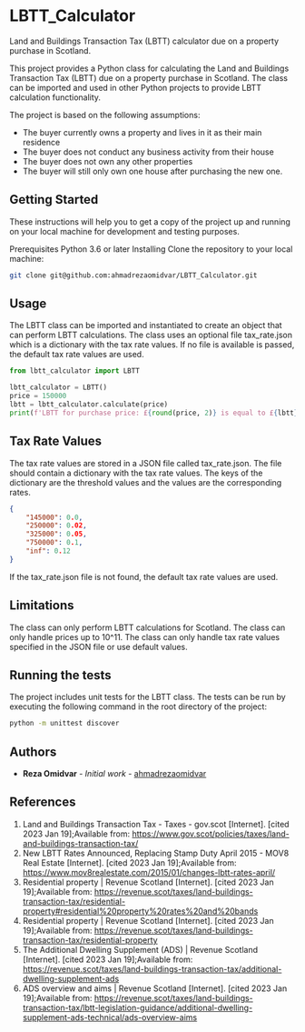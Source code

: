 # LBTT_Calculator
Land and Buildings Transaction Tax (LBTT) calculator due on a property purchase in Scotland.

This project provides a Python class for calculating the Land and Buildings Transaction Tax (LBTT) due on a property purchase in Scotland. The class can be imported and used in other Python projects to provide LBTT calculation functionality.

The project is based on the following assumptions:

-	The buyer currently owns a property and lives in it as their main residence
-	The buyer does not conduct any business activity from their house
-	The buyer does not own any other properties
-	The buyer will still only own one house after purchasing the new one.


## Getting Started

These instructions will help you to get a copy of the project up and running on your local machine for development and testing purposes.

Prerequisites
Python 3.6 or later
Installing
Clone the repository to your local machine:

```bash
git clone git@github.com:ahmadrezaomidvar/LBTT_Calculator.git
```

## Usage

The LBTT class can be imported and instantiated to create an object that can perform LBTT calculations. The class uses an optional file tax_rate.json which is a dictionary with the tax rate values. If no file is available is passed, the default tax rate values are used.

```python
from lbtt_calculator import LBTT

lbtt_calculator = LBTT()
price = 150000
lbtt = lbtt_calculator.calculate(price)
print(f'LBTT for purchase price: £{round(price, 2)} is equal to £{lbtt}')
```

## Tax Rate Values

The tax rate values are stored in a JSON file called tax_rate.json. The file should contain a dictionary with the tax rate values. The keys of the dictionary are the threshold values and the values are the corresponding rates.

```json
{
    "145000": 0.0,
    "250000": 0.02,
    "325000": 0.05,
    "750000": 0.1,
    "inf": 0.12
}
```

If the tax_rate.json file is not found, the default tax rate values are used.

## Limitations

The class can only perform LBTT calculations for Scotland.
The class can only handle prices up to 10^11.
The class can only handle tax rate values specified in the JSON file or use default values.

## Running the tests

The project includes unit tests for the LBTT class. The tests can be run by executing the following command in the root directory of the project:

```bash
python -m unittest discover
```

## Authors

* **Reza Omidvar** - *Initial work* - [ahmadrezaomidvar](https://github.com/ahmadrezaomidvar)

## References
1. 	Land and Buildings Transaction Tax - Taxes - gov.scot [Internet]. [cited 2023 Jan 19];Available from: https://www.gov.scot/policies/taxes/land-and-buildings-transaction-tax/
2. 	New LBTT Rates Announced, Replacing Stamp Duty April 2015 - MOV8 Real Estate [Internet]. [cited 2023 Jan 19];Available from: https://www.mov8realestate.com/2015/01/changes-lbtt-rates-april/
3. 	Residential property | Revenue Scotland [Internet]. [cited 2023 Jan 19];Available from: https://revenue.scot/taxes/land-buildings-transaction-tax/residential-property#residential%20property%20rates%20and%20bands
4. 	Residential property | Revenue Scotland [Internet]. [cited 2023 Jan 19];Available from: https://revenue.scot/taxes/land-buildings-transaction-tax/residential-property
5. 	The Additional Dwelling Supplement (ADS) | Revenue Scotland [Internet]. [cited 2023 Jan 19];Available from: https://revenue.scot/taxes/land-buildings-transaction-tax/additional-dwelling-supplement-ads
6. 	ADS overview and aims | Revenue Scotland [Internet]. [cited 2023 Jan 19];Available from: https://revenue.scot/taxes/land-buildings-transaction-tax/lbtt-legislation-guidance/additional-dwelling-supplement-ads-technical/ads-overview-aims
 







